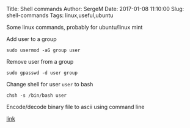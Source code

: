 Title: Shell commands
Author: SergeM
Date: 2017-01-08 11:10:00
Slug: shell-commands
Tags: linux,useful,ubuntu


Some linux commands, probably for ubuntu/linux mint

Add user to a group
```
sudo usermod -aG group user
```


Remove user from a group
```
sudo gpasswd -d user group
```


Change shell for user `user` to bash
```
chsh -s /bin/bash user
```


Encode/decode binary file to ascii using command line 

[link]({filename}/encodedecode-binary-file-to-ascii.html)
